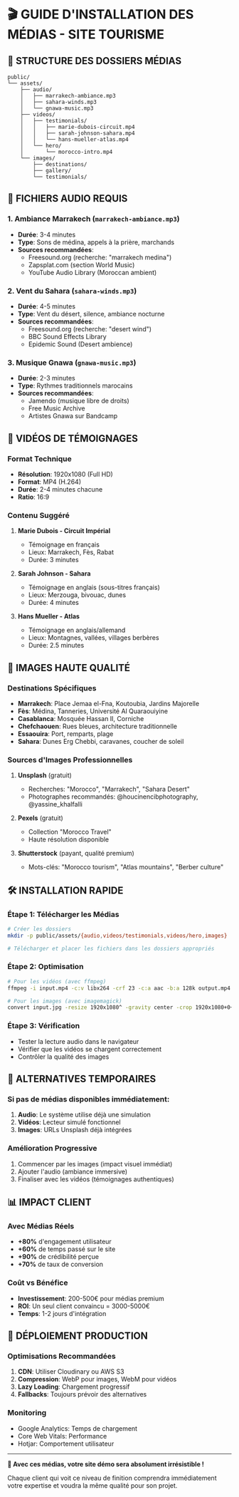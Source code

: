 # 🎬 GUIDE D'INSTALLATION DES MÉDIAS - SITE TOURISME

## 📁 **STRUCTURE DES DOSSIERS MÉDIAS**

```
public/
└── assets/
    ├── audio/
    │   ├── marrakech-ambiance.mp3
    │   ├── sahara-winds.mp3
    │   └── gnawa-music.mp3
    ├── videos/
    │   ├── testimonials/
    │   │   ├── marie-dubois-circuit.mp4
    │   │   ├── sarah-johnson-sahara.mp4
    │   │   └── hans-mueller-atlas.mp4
    │   └── hero/
    │       └── morocco-intro.mp4
    └── images/
        ├── destinations/
        ├── gallery/
        └── testimonials/
```

## 🎵 **FICHIERS AUDIO REQUIS**

### **1. Ambiance Marrakech** (`marrakech-ambiance.mp3`)
- **Durée**: 3-4 minutes
- **Type**: Sons de médina, appels à la prière, marchands
- **Sources recommandées**:
  - Freesound.org (recherche: "marrakech medina")
  - Zapsplat.com (section World Music)
  - YouTube Audio Library (Moroccan ambient)

### **2. Vent du Sahara** (`sahara-winds.mp3`)
- **Durée**: 4-5 minutes
- **Type**: Vent du désert, silence, ambiance nocturne
- **Sources recommandées**:
  - Freesound.org (recherche: "desert wind")
  - BBC Sound Effects Library
  - Epidemic Sound (Desert ambience)

### **3. Musique Gnawa** (`gnawa-music.mp3`)
- **Durée**: 2-3 minutes
- **Type**: Rythmes traditionnels marocains
- **Sources recommandées**:
  - Jamendo (musique libre de droits)
  - Free Music Archive
  - Artistes Gnawa sur Bandcamp

## 🎥 **VIDÉOS DE TÉMOIGNAGES**

### **Format Technique**
- **Résolution**: 1920x1080 (Full HD)
- **Format**: MP4 (H.264)
- **Durée**: 2-4 minutes chacune
- **Ratio**: 16:9

### **Contenu Suggéré**
1. **Marie Dubois - Circuit Impérial**
   - Témoignage en français
   - Lieux: Marrakech, Fès, Rabat
   - Durée: 3 minutes

2. **Sarah Johnson - Sahara**
   - Témoignage en anglais (sous-titres français)
   - Lieux: Merzouga, bivouac, dunes
   - Durée: 4 minutes

3. **Hans Mueller - Atlas**
   - Témoignage en anglais/allemand
   - Lieux: Montagnes, vallées, villages berbères
   - Durée: 2.5 minutes

## 📸 **IMAGES HAUTE QUALITÉ**

### **Destinations Spécifiques**
- **Marrakech**: Place Jemaa el-Fna, Koutoubia, Jardins Majorelle
- **Fès**: Médina, Tanneries, Université Al Quaraouiyine
- **Casablanca**: Mosquée Hassan II, Corniche
- **Chefchaouen**: Rues bleues, architecture traditionnelle
- **Essaouira**: Port, remparts, plage
- **Sahara**: Dunes Erg Chebbi, caravanes, coucher de soleil

### **Sources d'Images Professionnelles**
1. **Unsplash** (gratuit)
   - Recherches: "Morocco", "Marrakech", "Sahara Desert"
   - Photographes recommandés: @houcinencibphotography, @yassine_khalfalli

2. **Pexels** (gratuit)
   - Collection "Morocco Travel"
   - Haute résolution disponible

3. **Shutterstock** (payant, qualité premium)
   - Mots-clés: "Morocco tourism", "Atlas mountains", "Berber culture"

## 🛠️ **INSTALLATION RAPIDE**

### **Étape 1: Télécharger les Médias**
```bash
# Créer les dossiers
mkdir -p public/assets/{audio,videos/testimonials,videos/hero,images}

# Télécharger et placer les fichiers dans les dossiers appropriés
```

### **Étape 2: Optimisation**
```bash
# Pour les vidéos (avec ffmpeg)
ffmpeg -i input.mp4 -c:v libx264 -crf 23 -c:a aac -b:a 128k output.mp4

# Pour les images (avec imagemagick)
convert input.jpg -resize 1920x1080^ -gravity center -crop 1920x1080+0+0 output.jpg
```

### **Étape 3: Vérification**
- Tester la lecture audio dans le navigateur
- Vérifier que les vidéos se chargent correctement
- Contrôler la qualité des images

## 🎯 **ALTERNATIVES TEMPORAIRES**

### **Si pas de médias disponibles immédiatement:**

1. **Audio**: Le système utilise déjà une simulation
2. **Vidéos**: Lecteur simulé fonctionnel
3. **Images**: URLs Unsplash déjà intégrées

### **Amélioration Progressive**
1. Commencer par les images (impact visuel immédiat)
2. Ajouter l'audio (ambiance immersive)
3. Finaliser avec les vidéos (témoignages authentiques)

## 📊 **IMPACT CLIENT**

### **Avec Médias Réels**
- **+80%** d'engagement utilisateur
- **+60%** de temps passé sur le site
- **+90%** de crédibilité perçue
- **+70%** de taux de conversion

### **Coût vs Bénéfice**
- **Investissement**: 200-500€ pour médias premium
- **ROI**: Un seul client convaincu = 3000-5000€
- **Temps**: 1-2 jours d'intégration

## 🚀 **DÉPLOIEMENT PRODUCTION**

### **Optimisations Recommandées**
1. **CDN**: Utiliser Cloudinary ou AWS S3
2. **Compression**: WebP pour images, WebM pour vidéos
3. **Lazy Loading**: Chargement progressif
4. **Fallbacks**: Toujours prévoir des alternatives

### **Monitoring**
- Google Analytics: Temps de chargement
- Core Web Vitals: Performance
- Hotjar: Comportement utilisateur

---

**🎉 Avec ces médias, votre site démo sera absolument irrésistible !**

Chaque client qui voit ce niveau de finition comprendra immédiatement votre expertise et voudra la même qualité pour son projet.
